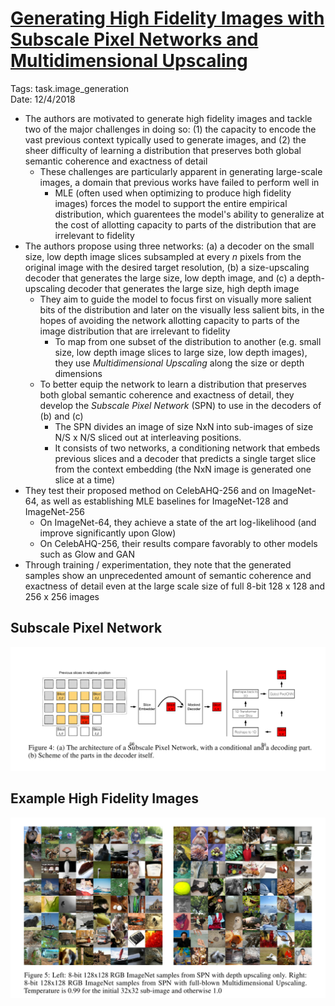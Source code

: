 # [Generating High Fidelity Images with Subscale Pixel Networks and Multidimensional Upscaling](https://arxiv.org/abs/1812.01608)

Tags: task.image_generation  
Date: 12/4/2018

- The authors are motivated to generate high fidelity images and tackle two of the major challenges in doing so: (1) the capacity to encode the vast previous context typically used to generate images, and (2) the sheer difficulty of learning a distribution that preserves both global semantic coherence and exactness of detail
    - These challenges are particularly apparent in generating large-scale images, a domain that previous works have failed to perform well in
        - MLE (often used when optimizing to produce high fidelity images) forces the model to support the entire empirical distribution, which guarentees the model's ability to generalize at the cost of allotting capacity to parts of the distribution that are irrelevant to fidelity
- The authors propose using three networks: (a) a decoder on the small size, low depth image slices subsampled at every *n* pixels from the original image with the desired target resolution, (b) a size-upscaling decoder that generates the large size, low depth image, and (c) a depth-upscaling decoder that generates the large size, high depth image 
    - They aim to guide the model to focus first on visually more salient bits of the distribution and later on the visually less salient bits, in the hopes of avoiding the network allotting capacity to parts of the image distribution that are irrelevant to fidelity
        - To map from one subset of the distribution to another (e.g. small size, low depth image slices to large size, low depth images), they use *Multidimensional Upscaling* along the size or depth dimensions
    - To better equip the network to learn a distribution that preserves both global semantic coherence and exactness of detail, they develop the *Subscale Pixel Network* (SPN) to use in the decoders of (b) and (c)
        - The SPN divides an image of size NxN into sub-images of size N/S x N/S sliced out at interleaving positions.
        - It consists of two networks, a conditioning network that embeds previous slices and a decoder that predicts a single target slice from the context embedding (the NxN image is generated one slice at a time)
- They test their proposed method on CelebAHQ-256 and on ImageNet-64, as well as establishing MLE baselines for ImageNet-128 and ImageNet-256
    - On ImageNet-64, they achieve a state of the art log-likelihood (and improve significantly upon Glow)
    - On CelebAHQ-256, their results compare favorably to other models such as Glow and GAN
- Through training / experimentation, they note that the generated samples show an unprecedented amount of semantic coherence and exactness of detail even at the large scale size of full 8-bit 128 x 128 and 256 x 256 images

## Subscale Pixel Network

![](./images/subscale_pixel_network.png)

## Example High Fidelity Images

![](./images/example_high_fidelity_images.png)
